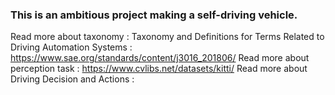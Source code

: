 ### This is an ambitious project making a self-driving vehicle.
Read more about taxonomy : Taxonomy and Definitions for Terms Related to Driving Automation Systems : https://www.sae.org/standards/content/j3016_201806/
Read more about perception task : https://www.cvlibs.net/datasets/kitti/
Read more about Driving Decision and Actions : 
